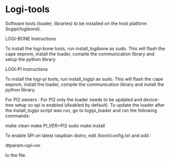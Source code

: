 Logi-tools
==========

Software tools (loader, libraries) to be installed on the host platform (logipi/logibone).


LOGI-BONE Instructions

To install the logi-bone tools, run install_logibone as sudo. This will flash the cape eeprom, install the loader, compile the communication library and setup the python library


LOGI-PI Instructions

To install the logi-pi tools, run install_logipi as sudo. This will flash the cape eeprom, install the loader, compile the communication library and install the python library.

For PI2 owners : For PI2 only the loader needs to be updated and device-tree setup so spi is enabled (disabled by default). To update the loader after the install_logipi script was run, go to logipi_loader and run the following commands:

make clean
make PI_VER=PI2
sudo make install

To enable SPI on latest raspbian distro, edit /boot/config.txt and add :

dtparam=spi=on

to the file.
